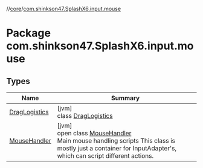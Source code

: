 //[core](../../index.md)/[com.shinkson47.SplashX6.input.mouse](index.md)

# Package com.shinkson47.SplashX6.input.mouse

## Types

| Name | Summary |
|---|---|
| [DragLogistics](-drag-logistics/index.md) | [jvm]<br>class [DragLogistics](-drag-logistics/index.md) |
| [MouseHandler](-mouse-handler/index.md) | [jvm]<br>open class [MouseHandler](-mouse-handler/index.md)<br>Main mouse handling scripts This class is mostly just a container for InputAdapter's, which can script different actions. |
